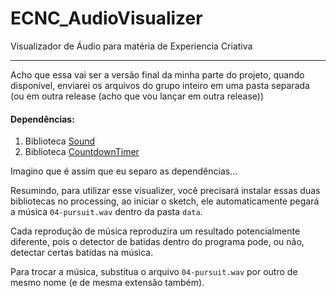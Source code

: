 # ECNC_AudioVisualizer
Visualizador de Áudio para matéria de Experiencia Criativa

****
Acho que essa vai ser a versão final da minha parte do projeto, quando disponível, enviarei os arquivos do grupo inteiro em uma pasta separada (ou em outra release (acho que vou lançar em outra release))

#### Dependências:
1. Biblioteca [Sound](https://github.com/processing/processing-sound)
2. Biblioteca [CountdownTimer](https://github.com/dhchoi/processing-countdowntimer)

Imagino que é assim que eu separo as dependências...

Resumindo, para utilizar esse visualizer, você precisará instalar essas duas bibliotecas no processing, ao iniciar o sketch, ele automaticamente pegará a música `04-pursuit.wav` dentro da pasta `data`.

Cada reprodução de música reproduzira um resultado potencialmente diferente, pois o detector de batidas dentro do programa pode, ou não, detectar certas batidas na música.

Para trocar a música, substitua o arquivo `04-pursuit.wav` por outro de mesmo nome (e de mesma extensão também).

